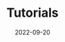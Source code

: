---
date: 2022-09-20
title: Tutorials
description: Explore the Budibase tutorial library. Learn how to get the most from Budibase.
image: 
- https://res.cloudinary.com/daog6scxm/image/upload/v1663675938/cms/Budibase_-_what_s_new_1_g5a7ph.png
draft: false
---